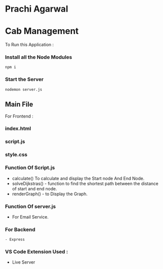 # Prachi Agarwal
# Cab Management

To Run this Application : 

### Install all the Node Modules
```  
npm i
```
### Start the Server

```
nodemon server.js
```

## Main File
For Frontend :
### index.html
### script.js
### style.css

### Function Of Script.js
- calculate() To calculate and display the Start node And End Node.
- solveDijkstras() - function to find the shortest path between the distance of start and end node.
- renderGraph() - to Display the Graph.

### Function Of server.js
- For Email Service.


### For Backend
    - Express

### VS Code Extension Used :
 * Live Server
